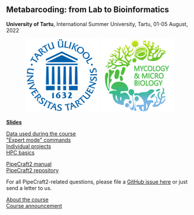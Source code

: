 ## Metabarcoding: from Lab to Bioinformatics
**University of Tartu**, International Summer University, Tartu, 01-05 August, 2022

<p align="middle">
  <img src="docs/img/UT_logo.png" width="200" title="University of Tartu"/>
  <img src="docs/img/MMC_logo.png" width="200" title="Mycology and Microbiology Center"/>
</p>

[**Slides**](slides.md)<br/>

[Data used during the course](https://github.com/Mycology-Microbiology-Center/Metabarcoding2022/tree/main/data)<br/>
["Expert mode" commands](expert.md)<br/>
[Individual projects](projects.md)<br/>
[HPC basics](hpc.md)<br/>

[PipeCraft2 manual](https://pipecraft2-manual.readthedocs.io/en/latest/index.html)<br/>
[PipeCraft2 repository](https://github.com/SuvalineVana/pipecraft)<br/>

For all PipeCraft2-related questions, please file a [GitHub issue here](https://github.com/SuvalineVana/pipecraft/issues) or just send a letter to us.

[About the course](about.md)<br/>
[Course announcement](https://ut.ee/en/content/metabarcoding-lab-bioinformatics)<br/>

